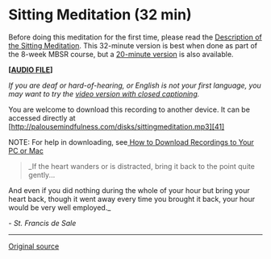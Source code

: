 Sitting Meditation (32 min)
===========================

Before doing this meditation for the first time, please read the [Description
of the Sitting Meditation][38]. This 32-minute version is best when done as
part of the 8-week MBSR course, but a [20-minute version][39] is also
available.

**[[AUDIO FILE][41]]**
  

_If you are deaf or hard-of-hearing, or English is not your first language, you
may want to try the [video version with closed captioning][40]._

You are welcome to download this recording to another device. It can be
accessed directly at
[http://palousemindfulness.com/disks/sittingmeditation.mp3][41]

NOTE: For help in downloading, see[ How to Download Recordings to Your PC or Mac][42]

> _If the heart wanders or is distracted, bring it back to the point quite gently...   
  
And even if you did nothing during the whole of your hour but bring your heart back, though it went away every time you brought it back, your hour would be very well employed._

\- _St. Francis de Sale_

[38]: /docs/sittingmeditation.pdf
[39]: http://palousemindfulness.com/disks/sittingmeditation20min.html
[40]: https://www.youtube.com/watch?v=XRhqFWio3U0&amp;index=1&amp;list=PLbiVpU59JkVaFMGi0A8Im_hfSh-SWsFwg
[41]: /disks/sittingmeditation.mp3
[42]: http://palousemindfulness.com/meditations/downloading.html
  
-----

[Original source](http://palousemindfulness.com/meditations/sittingmeditation.html "Permalink to Sitting Meditation")
